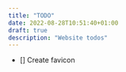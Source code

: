 ```yaml
---
title: "TODO"
date: 2022-08-28T10:51:40+01:00
draft: true
description: "Website todos"
---
```


- [] Create favicon